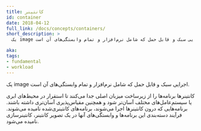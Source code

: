 ```yaml
---
title: کانتینر
id: container
date: 2018-04-12
full_link: /docs/concepts/containers/
short_description: >
  یک image اجرایی سبک و قابل حمل که شامل نرم‌افزار و تمام وابستگی‌های آن است.

aka: 
tags:
- fundamental
- workload
---
```

 یک image اجرایی سبک و قابل حمل که شامل نرم‌افزار و تمام وابستگی‌های آن است.

<!--more--> 

کانتینرها برنامه‌ها را از زیرساخت میزبان اصلی جدا می‌کنند تا استقرار در محیط‌های ابری یا سیستم‌عامل‌های مختلف آسان‌تر شود و همچنین مقیاس‌پذیری آسان‌تری داشته باشند. برنامه‌هایی که درون کانتینرها اجرا می‌شوند، برنامه‌های کانتینری‌شده نامیده می‌شوند. فرآیند دسته‌بندی این برنامه‌ها و وابستگی‌های آنها در یک تصویر کانتینر، کانتینرسازی نامیده می‌شود.
